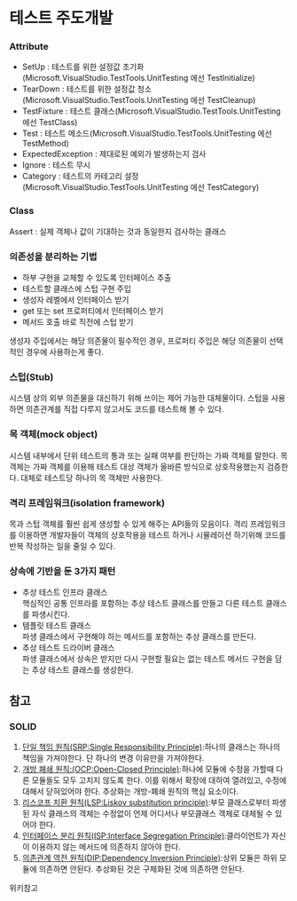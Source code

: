 # 테스트 주도개발
<h3>Attribute</h3>
<ul>
<li>SetUp : 테스트를 위한 설정값 초기화(Microsoft.VisualStudio.TestTools.UnitTesting 에선 TestInitialize)</li>
<li>TearDown : 테스트를 위한 설정값 청소(Microsoft.VisualStudio.TestTools.UnitTesting 에선 TestCleanup)</li>
<li>TestFixture : 테스트 클래스(Microsoft.VisualStudio.TestTools.UnitTesting 에선 TestClass)</li>
<li>Test : 테스트 메소드(Microsoft.VisualStudio.TestTools.UnitTesting 에선 TestMethod)</li>
<li>ExpectedException : 제대로된 예외가 발생하는지 검사</li>
<li>Ignore : 테스트 무시</li>
<li>Category : 테스트의 카테고리 설정(Microsoft.VisualStudio.TestTools.UnitTesting 에선 TestCategory)</li>
</ul>
<h3>Class</h3>
Assert : 실제 객체나 값이 기대하는 것과 동일한지 검사하는 클래스
<h3>의존성을 분리하는 기법</h3>
<ul>
  <li>하부 구현을 교체할 수 있도록 인터페이스 추출</li>
  <li>테스트할 클래스에 스텁 구현 주입</li>
  <li>생성자 레벨에서 인터페이스 받기</li>
  <li>get 또는 set 프로퍼티에서 인터페이스 받기</li>
  <li>메서드 호출 바로 직전에 스텁 받기</li>
</ul>
생성자 주입에서는 해당 의존물이 필수적인 경우, 프로퍼티 주입은 해당 의존물이 선택적인 경우에 사용하는게 좋다.

<h3>스텁(Stub)</h3>
시스템 상의 외부 의존물을 대신하기 위해 쓰이는 제어 가능한 대체물이다. 스텁을 사용하면 의존관계를 직접 다루지 않고서도 코드를 테스트해 볼 수 있다.
<h3>목 객체(mock object)</h3>
시스템 내부에서 단위 테스트의 통과 또는 실패 여부를 판단하는 가짜 객체를 말한다. 목 객체는 가짜 객체를 이용해 테스트 대상 객체가 올바른 방식으로 상호작용했는지 검증한다. 대체로 테스트당 하나의 목 객체만 사용한다.
<h3>격리 프레임워크(isolation framework)</h3>
목과 스텁 객체를 훨씬 쉽게 생성할 수 있게 해주는 API들의 모음이다. 격리 프레임워크를 이용하면 개발자들이 객체의 상호작용을 테스트 하거나 시뮬레이션 하기위해 코드를 반복 작성하는 일을 줄일 수 있다.

<h3>상속에 기반을 둔 3가지 패턴</h3>
<ul>
<li>추상 테스트 인프라 클래스</li>
핵심적인 공통 인프라를 포함하는 추상 테스트 클래스를 만들고 다른 테스트 클래스를 파생시킨다.
<li>템플릿 테스트 클래스</li>
파생 클래스에서 구현해야 하는 메서드를 포함하는 추상 클래스를 만든다.
<li>추상 테스트 드라이버 클래스</li>
파생 클래스에서 상속은 받지만 다시 구현할 필요는 없는 테스트 메서드 구현을 담는 추상 테스트 클래스를 생성한다.
</ul>
<h2>참고</h2>
<h3>SOLID</h3>
<ol>
<li><a href ="http://ko.wikipedia.org/wiki/%EB%8B%A8%EC%9D%BC_%EC%B1%85%EC%9E%84_%EC%9B%90%EC%B9%99">단일 책임 원칙(SRP:Single Responsibility Principle)</a>:하나의 클래스는 하나의 책임을 가져야한다. 단 하나의 변경 이유만을 가져야한다.</li>
<li><a href="http://ko.wikipedia.org/wiki/%EA%B0%9C%EB%B0%A9-%ED%8F%90%EC%87%84_%EC%9B%90%EC%B9%99">개방 폐쇄 원칙:(OCP:Open-Closed Principle)</a>:하나에 모듈에 수정을 가할때 다른 모듈들도 모두 고치지 않도록 한다. 이를 위해서 확장에 대하여 열려있고, 수정에 대해서 닫혀있어야 한다. 추상화는 개방-폐쇄 원칙의 핵심 요소이다.</li>
<li><a href="http://ko.wikipedia.org/wiki/%EB%A6%AC%EC%8A%A4%EC%BD%94%ED%94%84_%EC%B9%98%ED%99%98_%EC%9B%90%EC%B9%99">리스코프 치환 원칙(LSP:Liskov substitution principle)</a>:부모 클래스로부터 파생된 자식 클래스의 객체는 수정없이 언제 어디서나 부모클래스 객체로 대체될 수 있어야 한다.</li>
<li><a href="http://ko.wikipedia.org/wiki/%EC%9D%B8%ED%84%B0%ED%8E%98%EC%9D%B4%EC%8A%A4_%EB%B6%84%EB%A6%AC_%EC%9B%90%EC%B9%99">인터페이스 분리 원칙(ISP:Interface Segregation Principle)</a>:클라이언트가 자신이 이용하지 않는 메서드에 의존하지 않아야 한다.</li>
<li><a href="http://ko.wikipedia.org/wiki/%EC%9D%98%EC%A1%B4%EA%B4%80%EA%B3%84_%EC%97%AD%EC%A0%84_%EC%9B%90%EC%B9%99">의존관계 역전 원칙(DIP:Dependency Inversion Principle)</a>:상위 모듈은 하위 모듈에 의존하면 안된다. 추상화된 것은 구체화된 것에 의존하면 안된다.</li>
</ol>
위키참고
